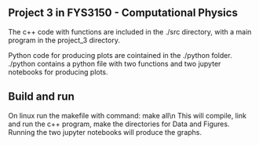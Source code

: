 
Project 3 in FYS3150 - Computational Physics
--------------------------------------------

The c++ code with functions are included in the ./src directory, with a main program in the project_3 directory. 

Python code for producing plots are cointained in the ./python folder. 
./python contains a python file with two functions and two jupyter notebooks for producing plots. 

Build and run
-------------
On linux run the makefile with command: make all\n
This will compile, link and run the c++ program, make the directories for Data and Figures.
Running the two jupyter notebooks will produce the graphs.